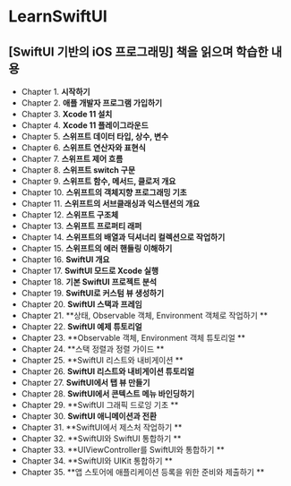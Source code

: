 # LearnSwiftUI
[SwiftUI 기반의 iOS 프로그래밍] 책을 읽으며 학습한 내용
----
- Chapter 1. **시작하기**
- Chapter 2. **애플 개발자 프로그램 가입하기**
- Chapter 3. **Xcode 11 설치**
- Chapter 4. **Xcode 11 플레이그라운드**
- Chapter 5. **스위프트 데이터 타입, 상수, 변수**
- Chapter 6. **스위프트 연산자와 표현식**
- Chapter 7. **스위프트 제어 흐름**
- Chapter 8. **스위프트 switch 구문**
- Chapter 9. **스위프트 함수, 메서드, 클로저 개요**
- Chapter 10. **스위프트의 객체지향 프로그래밍 기초**
- Chapter 11. **스위프트의 서브클래싱과 익스텐션의 개요**
- Chapter 12. **스위프트 구조체**
- Chapter 13. **스위프트 프로퍼티 래퍼**
- Chapter 14. **스위프트의 배열과 딕셔너리 컬렉션으로 작업하기**
- Chapter 15. **스위프트의 에러 핸들링 이해하기**
- Chapter 16. **SwiftUI 개요**
- Chapter 17. **SwiftUI 모드로 Xcode 실행**
- Chapter 18. **기본 SwiftUI 프로젝트 분석**
- Chapter 19. **SwiftUI로 커스텀 뷰 생성하기**
- Chapter 20. **SwiftUI 스택과 프레임**
- Chapter 21. **상태, Observable 객체, Environment 객체로 작업하기 **
- Chapter 22. **SwiftUI 예제 튜토리얼**
- Chapter 23. **Observable 객체, Environment 객체 튜토리얼 **
- Chapter 24. **스택 정렬과 정렬 가이드 **
- Chapter 25. **SwiftUI 리스트와 내비게이션 **
- Chapter 26. **SwiftUI 리스트와 내비게이션 튜토리얼**
- Chapter 27. **SwiftUI에서 탭 뷰 만들기**
- Chapter 28. **SwiftUI에서 콘텍스트 메뉴 바인딩하기**
- Chapter 29. **SwiftUI 그래픽 드로잉 기초 **
- Chapter 30. **SwiftUI 애니메이션과 전환**
- Chapter 31. **SwiftUI에서 제스처 작업하기 **
- Chapter 32. **SwiftUI와 SwiftUI 통합하기 **
- Chapter 33. **UIViewController를 SwiftUI와 통합하기 **
- Chapter 34. **SwiftUI와 UIKit 통합하기 **
- Chapter 35. **앱 스토어에 애플리케이션 등록을 위한 준비와 제출하기 **
 

